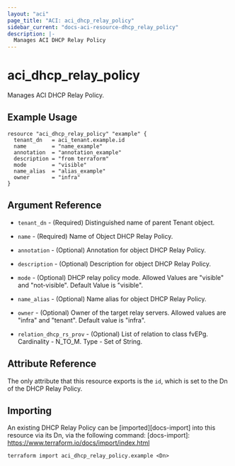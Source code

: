 ```yaml
---
layout: "aci"
page_title: "ACI: aci_dhcp_relay_policy"
sidebar_current: "docs-aci-resource-dhcp_relay_policy"
description: |-
  Manages ACI DHCP Relay Policy
---
```


# aci_dhcp_relay_policy

Manages ACI DHCP Relay Policy.

## Example Usage

```hcl
resource "aci_dhcp_relay_policy" "example" {
  tenant_dn   = aci_tenant.example.id
  name        = "name_example"
  annotation  = "annotation_example"
  description = "from terraform"
  mode        = "visible"
  name_alias  = "alias_example"
  owner       = "infra"
}
```

## Argument Reference

- `tenant_dn` - (Required) Distinguished name of parent Tenant object.
- `name` - (Required) Name of Object DHCP Relay Policy.
- `annotation` - (Optional) Annotation for object DHCP Relay Policy.
- `description` - (Optional) Description for object DHCP Relay Policy.
- `mode` - (Optional) DHCP relay policy mode. Allowed Values are "visible" and "not-visible". Default Value is "visible".
- `name_alias` - (Optional) Name alias for object DHCP Relay Policy.
- `owner` - (Optional) Owner of the target relay servers. Allowed values are "infra" and "tenant". Default value is "infra".

- `relation_dhcp_rs_prov` - (Optional) List of relation to class fvEPg. Cardinality - N_TO_M. Type - Set of String.

## Attribute Reference

The only attribute that this resource exports is the `id`, which is set to the Dn of the DHCP Relay Policy.

## Importing

An existing DHCP Relay Policy can be [imported][docs-import] into this resource via its Dn, via the following command:
[docs-import]: https://www.terraform.io/docs/import/index.html

```
terraform import aci_dhcp_relay_policy.example <Dn>
```
